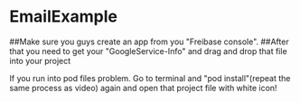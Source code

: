 # EmailExample
##Make sure you guys create an app from you "Freibase console". 
##After that you need to get your "GoogleService-Info" and drag and drop that file into your project

If you run into pod files problem. Go to terminal and "pod install"(repeat the same process as video) again and open that project file with white icon!
